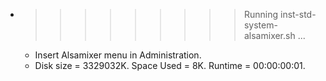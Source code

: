 * >>>>>>>>> Running inst-std-system-alsamixer.sh ...
  * Insert Alsamixer menu in Administration.
  * Disk size = 3329032K. Space Used = 8K. Runtime = 00:00:00:01.
